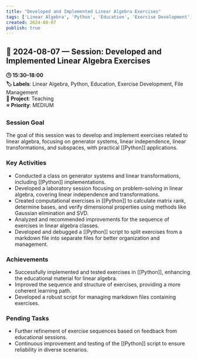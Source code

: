 ```yaml
---
title: "Developed and Implemented Linear Algebra Exercises"
tags: ['Linear Algebra', 'Python', 'Education', 'Exercise Development', 'File Management']
created: 2024-08-07
publish: true
---
```


## 📅 2024-08-07 — Session: Developed and Implemented Linear Algebra Exercises

**🕒 15:30–18:00**  
**🏷️ Labels**: Linear Algebra, Python, Education, Exercise Development, File Management  
**📂 Project**: Teaching  
**⭐ Priority**: MEDIUM  


### Session Goal
The goal of this session was to develop and implement exercises related to linear algebra, focusing on generator systems, linear independence, linear transformations, and subspaces, with practical [[Python]] applications.

### Key Activities
- Conducted a class on generator systems and linear transformations, including [[Python]] implementations.
- Developed a laboratory session focusing on problem-solving in linear algebra, covering linear independence and transformations.
- Created computational exercises in [[Python]] to calculate matrix rank, determine bases, and verify dimensional properties using methods like Gaussian elimination and SVD.
- Analyzed and recommended improvements for the sequence of exercises in linear algebra classes.
- Developed and debugged a [[Python]] script to split exercises from a markdown file into separate files for better organization and management.

### Achievements
- Successfully implemented and tested exercises in [[Python]], enhancing the educational material for linear algebra.
- Improved the sequence and structure of exercises, providing a more coherent learning path.
- Developed a robust script for managing markdown files containing exercises.

### Pending Tasks
- Further refinement of exercise sequences based on feedback from educational sessions.
- Continuous improvement and testing of the [[Python]] script to ensure reliability in diverse scenarios.
